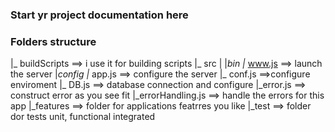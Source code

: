 ### Start yr project documentation here

### Folders structure

|_ buildScripts  ==> i use it for  building scripts
|_ src
			|
			|_bin
					|_ www.js ==> launch the server
			|_config
						|_ app.js ==> configure the server
						|_ conf.js ==>configure enviroment
						|_ DB.js 	==> database connection and configure
						|_error.js ==> construct error as you see fit
						|_errorHandling.js ==> handle the errors for this app
			|_features ==> folder for applications featrres you like
|_test ==> folder dor tests  unit, functional integrated


